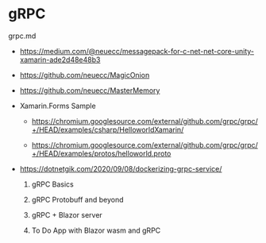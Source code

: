 # gRPC

grpc.md

*   https://medium.com/@neuecc/messagepack-for-c-net-net-core-unity-xamarin-ade2d48e48b3

*   https://github.com/neuecc/MagicOnion

*   https://github.com/neuecc/MasterMemory

*   Xamarin.Forms Sample

    *   https://chromium.googlesource.com/external/github.com/grpc/grpc/+/HEAD/examples/csharp/HelloworldXamarin/

    *   https://chromium.googlesource.com/external/github.com/grpc/grpc/+/HEAD/examples/protos/helloworld.proto

*   https://dotnetgik.com/2020/09/08/dockerizing-grpc-service/

    1.  gRPC Basics

    2.  gRPC Protobuff and beyond

    3.  gRPC + Blazor server

    4.  To Do App with Blazor wasm and gRPC

